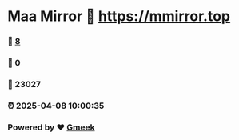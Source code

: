 # Maa Mirror :link: https://mmirror.top 
### :page_facing_up: [8](https://mmirror.top/tag.html) 
### :speech_balloon: 0 
### :hibiscus: 23027 
### :alarm_clock: 2025-04-08 10:00:35 
### Powered by :heart: [Gmeek](https://github.com/Meekdai/Gmeek)
